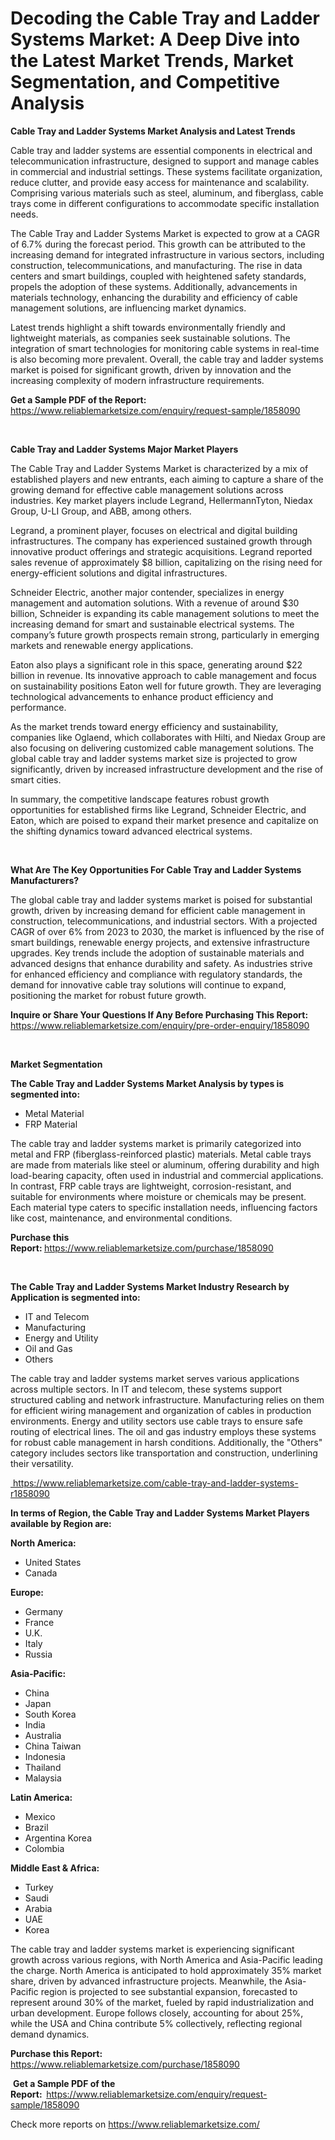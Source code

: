 <p><h1>Decoding the Cable Tray and Ladder Systems Market: A Deep Dive into the Latest Market Trends, Market Segmentation, and Competitive Analysis</h1></p><p><strong>Cable Tray and Ladder Systems Market Analysis and Latest Trends</strong></p>
<p><p>Cable tray and ladder systems are essential components in electrical and telecommunication infrastructure, designed to support and manage cables in commercial and industrial settings. These systems facilitate organization, reduce clutter, and provide easy access for maintenance and scalability. Comprising various materials such as steel, aluminum, and fiberglass, cable trays come in different configurations to accommodate specific installation needs.</p><p>The Cable Tray and Ladder Systems Market is expected to grow at a CAGR of 6.7% during the forecast period. This growth can be attributed to the increasing demand for integrated infrastructure in various sectors, including construction, telecommunications, and manufacturing. The rise in data centers and smart buildings, coupled with heightened safety standards, propels the adoption of these systems. Additionally, advancements in materials technology, enhancing the durability and efficiency of cable management solutions, are influencing market dynamics.</p><p>Latest trends highlight a shift towards environmentally friendly and lightweight materials, as companies seek sustainable solutions. The integration of smart technologies for monitoring cable systems in real-time is also becoming more prevalent. Overall, the cable tray and ladder systems market is poised for significant growth, driven by innovation and the increasing complexity of modern infrastructure requirements.</p></p>
<p><strong>Get a Sample PDF of the Report:&nbsp;</strong> <a href="https://www.reliablemarketsize.com/enquiry/request-sample/1858090?utm_campaign=3112&utm_medium=2&utm_source=Github&utm_content=ia&utm_term=12042025&utm_id=cable-tray-and-ladder-systems">https://www.reliablemarketsize.com/enquiry/request-sample/1858090</a></p>
<p>&nbsp;</p>
<p><strong>Cable Tray and Ladder Systems Major Market Players</strong></p>
<p><p>The Cable Tray and Ladder Systems Market is characterized by a mix of established players and new entrants, each aiming to capture a share of the growing demand for effective cable management solutions across industries. Key market players include Legrand, HellermannTyton, Niedax Group, U-LI Group, and ABB, among others.</p><p>Legrand, a prominent player, focuses on electrical and digital building infrastructures. The company has experienced sustained growth through innovative product offerings and strategic acquisitions. Legrand reported sales revenue of approximately $8 billion, capitalizing on the rising need for energy-efficient solutions and digital infrastructures.</p><p>Schneider Electric, another major contender, specializes in energy management and automation solutions. With a revenue of around $30 billion, Schneider is expanding its cable management solutions to meet the increasing demand for smart and sustainable electrical systems. The company’s future growth prospects remain strong, particularly in emerging markets and renewable energy applications.</p><p>Eaton also plays a significant role in this space, generating around $22 billion in revenue. Its innovative approach to cable management and focus on sustainability positions Eaton well for future growth. They are leveraging technological advancements to enhance product efficiency and performance.</p><p>As the market trends toward energy efficiency and sustainability, companies like Oglaend, which collaborates with Hilti, and Niedax Group are also focusing on delivering customized cable management solutions. The global cable tray and ladder systems market size is projected to grow significantly, driven by increased infrastructure development and the rise of smart cities.</p><p>In summary, the competitive landscape features robust growth opportunities for established firms like Legrand, Schneider Electric, and Eaton, which are poised to expand their market presence and capitalize on the shifting dynamics toward advanced electrical systems.</p></p>
<p>&nbsp;</p>
<p><strong>What Are The Key Opportunities For Cable Tray and Ladder Systems Manufacturers?</strong></p>
<p><p>The global cable tray and ladder systems market is poised for substantial growth, driven by increasing demand for efficient cable management in construction, telecommunications, and industrial sectors. With a projected CAGR of over 6% from 2023 to 2030, the market is influenced by the rise of smart buildings, renewable energy projects, and extensive infrastructure upgrades. Key trends include the adoption of sustainable materials and advanced designs that enhance durability and safety. As industries strive for enhanced efficiency and compliance with regulatory standards, the demand for innovative cable tray solutions will continue to expand, positioning the market for robust future growth.</p></p>
<p><strong>Inquire or Share Your Questions If Any Before Purchasing This Report:</strong> <a href="https://www.reliablemarketsize.com/enquiry/pre-order-enquiry/1858090?utm_campaign=3112&utm_medium=2&utm_source=Github&utm_content=ia&utm_term=12042025&utm_id=cable-tray-and-ladder-systems">https://www.reliablemarketsize.com/enquiry/pre-order-enquiry/1858090</a></p>
<p>&nbsp;</p>
<p><strong>Market Segmentation</strong></p>
<p><strong>The Cable Tray and Ladder Systems Market Analysis by types is segmented into:</strong></p>
<p><ul><li>Metal Material</li><li>FRP Material</li></ul></p>
<p><p>The cable tray and ladder systems market is primarily categorized into metal and FRP (fiberglass-reinforced plastic) materials. Metal cable trays are made from materials like steel or aluminum, offering durability and high load-bearing capacity, often used in industrial and commercial applications. In contrast, FRP cable trays are lightweight, corrosion-resistant, and suitable for environments where moisture or chemicals may be present. Each material type caters to specific installation needs, influencing factors like cost, maintenance, and environmental conditions.</p></p>
<p><strong>Purchase this Report:&nbsp;</strong><a href="https://www.reliablemarketsize.com/purchase/1858090?utm_campaign=3112&utm_medium=2&utm_source=Github&utm_content=ia&utm_term=12042025&utm_id=cable-tray-and-ladder-systems">https://www.reliablemarketsize.com/purchase/1858090</a></p>
<p>&nbsp;</p>
<p><strong>The Cable Tray and Ladder Systems Market Industry Research by Application is segmented into:</strong></p>
<p><ul><li>IT and Telecom</li><li>Manufacturing</li><li>Energy and Utility</li><li>Oil and Gas</li><li>Others</li></ul></p>
<p><p>The cable tray and ladder systems market serves various applications across multiple sectors. In IT and telecom, these systems support structured cabling and network infrastructure. Manufacturing relies on them for efficient wiring management and organization of cables in production environments. Energy and utility sectors use cable trays to ensure safe routing of electrical lines. The oil and gas industry employs these systems for robust cable management in harsh conditions. Additionally, the "Others" category includes sectors like transportation and construction, underlining their versatility.</p></p>
<p><a href="https://www.reliablemarketsize.com/cable-tray-and-ladder-systems-r1858090?utm_campaign=3112&utm_medium=2&utm_source=Github&utm_content=ia&utm_term=12042025&utm_id=cable-tray-and-ladder-systems">&nbsp;https://www.reliablemarketsize.com/cable-tray-and-ladder-systems-r1858090</a></p>
<p><strong>In terms of Region, the Cable Tray and Ladder Systems Market Players available by Region are:</strong></p>
<p>
    <p> <strong> North America: </strong>
        <ul>
            <li>United States</li>
            <li>Canada</li>
        </ul>
        </p> 
    <p> <strong> Europe: </strong>
        <ul>
            <li>Germany</li>
            <li>France</li>
            <li>U.K.</li>
            <li>Italy</li>
            <li>Russia</li>
        </ul>
        </p> 
    <p> <strong> Asia-Pacific: </strong>
        <ul>
            <li>China</li>
            <li>Japan</li>
            <li>South Korea</li>
            <li>India</li>
            <li>Australia</li>
            <li>China Taiwan</li>
            <li>Indonesia</li>
            <li>Thailand</li>
            <li>Malaysia</li>
        </ul>
        </p> 
    <p> <strong> Latin America: </strong>
        <ul>
            <li>Mexico</li>
            <li>Brazil</li>
            <li>Argentina Korea</li>
            <li>Colombia</li>
        </ul>
        </p> 
    <p> <strong> Middle East & Africa: </strong>
        <ul>
            <li>Turkey</li>
            <li>Saudi</li>
            <li>Arabia</li>
            <li>UAE</li>
            <li>Korea</li>
        </ul>
    </p>
    </p>
<p><p>The cable tray and ladder systems market is experiencing significant growth across various regions, with North America and Asia-Pacific leading the charge. North America is anticipated to hold approximately 35% market share, driven by advanced infrastructure projects. Meanwhile, the Asia-Pacific region is projected to see substantial expansion, forecasted to represent around 30% of the market, fueled by rapid industrialization and urban development. Europe follows closely, accounting for about 25%, while the USA and China contribute 5% collectively, reflecting regional demand dynamics.</p></p>
<p><strong>Purchase this Report: </strong><a href="https://www.reliablemarketsize.com/purchase/1858090?utm_campaign=3112&utm_medium=2&utm_source=Github&utm_content=ia&utm_term=12042025&utm_id=cable-tray-and-ladder-systems">https://www.reliablemarketsize.com/purchase/1858090</a></p>
<p>&nbsp;<strong>Get a Sample PDF of the Report:&nbsp;&nbsp;</strong><a href="https://www.reliablemarketsize.com/enquiry/request-sample/1858090?utm_campaign=3112&utm_medium=2&utm_source=Github&utm_content=ia&utm_term=12042025&utm_id=cable-tray-and-ladder-systems">https://www.reliablemarketsize.com/enquiry/request-sample/1858090</a></p>
<p><strong></strong></p>
<p>Check more reports on <a href="https://www.reliablemarketsize.com/?utm_campaign=3112&utm_medium=2&utm_source=Github&utm_content=ia&utm_term=12042025&utm_id=cable-tray-and-ladder-systems">https://www.reliablemarketsize.com/</a></p>